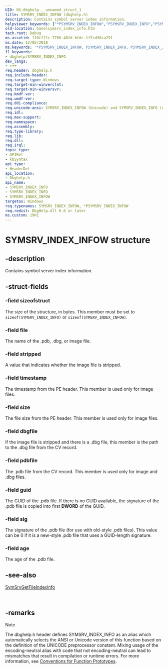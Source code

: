 ```yaml
---
UID: NS:dbghelp.__unnamed_struct_1
title: SYMSRV_INDEX_INFOW (dbghelp.h)
description: Contains symbol server index information.
helpviewer_keywords: ["*PSYMSRV_INDEX_INFOW","PSYMSRV_INDEX_INFO","PSYMSRV_INDEX_INFO structure pointer","SYMSRV_INDEX_INFO","SYMSRV_INDEX_INFO structure","SYMSRV_INDEX_INFOW","base.symsrv_index_info","dbghelp/PSYMSRV_INDEX_INFO","dbghelp/SYMSRV_INDEX_INFO","dbghelp/SYMSRV_INDEX_INFOW"]
old-location: base\symsrv_index_info.htm
tech.root: Debug
ms.assetid: 110cf21c-7768-48fd-bfdc-1f7cd30ca291
ms.date: 12/05/2018
ms.keywords: '*PSYMSRV_INDEX_INFOW, PSYMSRV_INDEX_INFO, PSYMSRV_INDEX_INFO structure pointer, SYMSRV_INDEX_INFO, SYMSRV_INDEX_INFO structure, SYMSRV_INDEX_INFOW, base.symsrv_index_info, dbghelp/PSYMSRV_INDEX_INFO, dbghelp/SYMSRV_INDEX_INFO, dbghelp/SYMSRV_INDEX_INFOW'
f1_keywords:
- dbghelp/SYMSRV_INDEX_INFO
dev_langs:
- c++
req.header: dbghelp.h
req.include-header: 
req.target-type: Windows
req.target-min-winverclnt: 
req.target-min-winversvr: 
req.kmdf-ver: 
req.umdf-ver: 
req.ddi-compliance: 
req.unicode-ansi: SYMSRV_INDEX_INFOW (Unicode) and SYMSRV_INDEX_INFO (ANSI)
req.idl: 
req.max-support: 
req.namespace: 
req.assembly: 
req.type-library: 
req.lib: 
req.dll: 
req.irql: 
topic_type:
- APIRef
- kbSyntax
api_type:
- HeaderDef
api_location:
- Dbghelp.h
api_name:
- SYMSRV_INDEX_INFO
- SYMSRV_INDEX_INFO
- SYMSRV_INDEX_INFOW
targetos: Windows
req.typenames: SYMSRV_INDEX_INFOW, *PSYMSRV_INDEX_INFOW
req.redist: DbgHelp.dll 6.6 or later
ms.custom: 19H1
---
```


# SYMSRV_INDEX_INFOW structure


## -description


Contains symbol server index information.


## -struct-fields




### -field sizeofstruct

The size of the structure, in bytes. This member must be set to <code>sizeof(SYMSRV_INDEX_INFO)</code> or <code>sizeof(SYMSRV_INDEX_INFOW)</code>.


### -field file

The name of the .pdb, .dbg, or image file.


### -field stripped

A value that indicates whether the image file is stripped.


### -field timestamp

The timestamp from the PE header. This member is used only for image files.


### -field size

The file size from the PE header. This member is used only for image files.


### -field dbgfile

If the image file is stripped and there is a .dbg file, this member is the path to the .dbg file from the CV record.


### -field pdbfile

The .pdb file from the CV record. This member is used only for image and .dbg files.


### -field guid

The GUID of the .pdb file. If there is no GUID available, the signature of the .pdb file is copied into first <b>DWORD</b> of the GUID.


### -field sig

The signature of the .pdb file (for use with old-style .pdb files). This value can be 0 if it is a new-style .pdb file that uses a GUID-length signature.


### -field age

The age of the .pdb file.


## -see-also




<a href="https://docs.microsoft.com/windows/desktop/api/dbghelp/nf-dbghelp-symsrvgetfileindexinfo">SymSrvGetFileIndexInfo</a>
 

 

## -remarks

> [!NOTE]
> The dbghelp.h header defines SYMSRV_INDEX_INFO as an alias which automatically selects the ANSI or Unicode version of this function based on the definition of the UNICODE preprocessor constant. Mixing usage of the encoding-neutral alias with code that not encoding-neutral can lead to mismatches that result in compilation or runtime errors. For more information, see [Conventions for Function Prototypes](/windows/win32/intl/conventions-for-function-prototypes).

